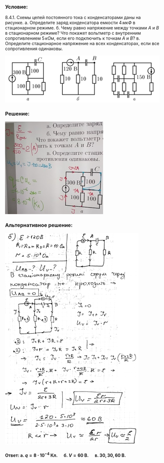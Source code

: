 ###  Условие: 

$8.4.1.$ Схемы цепей постоянного тока с конденсаторами даны на рисунке. а. Определите заряд конденсатора емкости $4 \,мкФ$ в стационарном режиме. б. Чему равно напряжение между точками $A$ и $B$ в стационарном режиме? Что покажет вольтметр с внутренним сопротивлением $5 \,кОм$, если его подключить к точкам $A$ и $B$? в. Определите стационарное напряжение на всех конденсаторах, если все сопротивления одинаковы. 

![К задаче $8.4.1$|1212x370, 65%](../../img/8.4.1/8.4.1.png)

###  Решение: 

![|320x302, 67%](../../img/8.4.1/1.jpg) 

###  Альтернативное решение: 

![|435x691, 67%](../../img/8.4.1/2.png) 

####  Ответ: a. $q=8\cdot10^{-4}\mathrm{~Кл}.\quad$ б. $V=60\mathrm{~В}.\quad$ в. $30,30,60\mathrm{~В}.$
